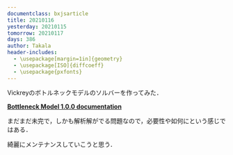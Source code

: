 ```yaml
---
documentclass: bxjsarticle
title: 20210116
yesterday: 20210115
tomorrow: 20210117
days: 386
author: Takala
header-includes:
  - \usepackage[margin=1in]{geometry}
  - \usepackage[ISO]{diffcoeff}
  - \usepackage{pxfonts}
---
```




Vickreyのボトルネックモデルのソルバーを作ってみた．


**[Bottleneck Model 1.0.0 documentation](https://takala4.github.io/BottleneckModel/)**



まだまだ未完で，しかも解析解がでる問題なので，必要性や如何にという感じではある．


綺麗にメンテナンスしていこうと思う．